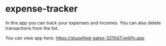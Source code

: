 # expense-tracker

In this app you can track your expenses and incomes.
You can also delete transactions from the list.


You can view app here:
https://stupefied-gates-3210d7.netlify.app

